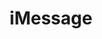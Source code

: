 ---
title: "iMessage"
status: "Currently Using"
category: "Communication"
description: "Native iOS messaging platform for Apple ecosystem"
howToUse: "- Quick communication with iPhone users\n- Share files and media\n- Group chats\n- Cross-device sync"
caveats: "Apple-only ecosystem, not great for cross-platform groups"
url: "https://support.apple.com/messages"
--- 